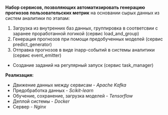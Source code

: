**Набор сервисов, позволяющих автоматизировать генерацию прогнозов пользовательских метрик** на основании сырых данных из систем аналитики по этапам:

1. Загрузка из внутренних баз данных, группировка в соответсвии с заранее проработанной логикой (сервис load_and_group)
2. Генерация прогнозов при помощи предобученных моделей (сервис predict_generator)
3. Отправка прогнозов в виде inapp-событий в системы аналитики (сервис event_emitter)

+ Создание заданий на регулярный запуск (сервис task_manager)

**Реализация:**

- Движение данных между сервисам - *Apache Kafka*
- Предобработка данных - *Scikit-learn*
- Обучение, сохранение, загрузка моделей - *Tensorflow*
- Деплой системы - *Docker*
- Сервер - *Nginx*

